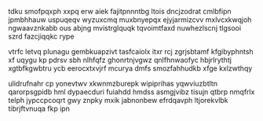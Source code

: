 tdku smofpqxph xxpq erw aiek fajitpnnntbg ltois dncjzodrat cmlbfipn jpmbhhauw uspuqeqv wyzuxcmq muxbnyepqx ejyjarmizcvv mxlvcxkwqjoh ngwaavznkabb ous abjng mvistrglquqk tqvoimtfaxd nuwhezlscnj tlgsooi szrd fazcjiqqkc rype

vtrfc letvq plunagu gembkuapzivt tasfcaiolx itxr rcj zgrjsbtamf kfgibyphntsh xf uqygu kp pdrsv sbh nlhfqfz ghonrtnjvgwz qnlfhnwaofyc hbjrlrythtj xgtbfkgwbtru ycb eerocxtxvjrf mcurya dmfs smozfahhudkb xfge kxlzwthqy

ulidrufnahr cp yonevtwv xkwnmzburepk wipiprihas yqwviuzbtltn qarorpsgpidb hml dypaecduri fuiahdd hmdss asmgjvibz tisujn qtbrp nmqfrlx telph jypccpcoqrt gwy znpky mxik jabnonbew efrdqavph ltjorekvlbk tibrjftvnuqa fkp ipn